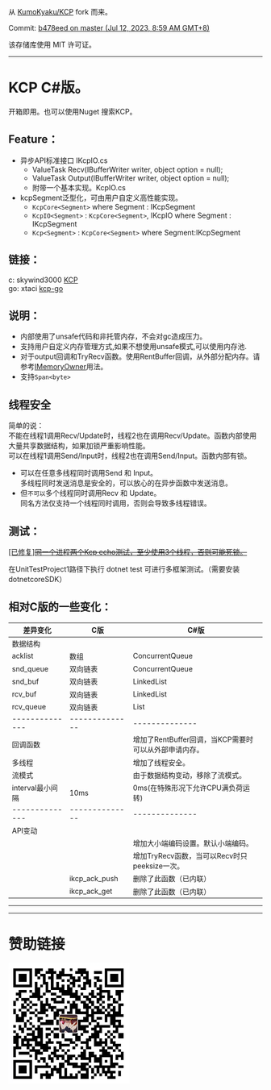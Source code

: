 从 [KumoKyaku/KCP](https://github.com/KumoKyaku/KCP) fork 而来。

Commit: [b478eed on master (Jul 12, 2023, 8:59 AM GMT+8)](https://github.com/KumoKyaku/KCP/commit/b478eed599b09481f5030dd3ba1c6c5fa3058a7a)

该存储库使用 MIT 许可证。

-------------------------

# KCP C#版。
开箱即用。也可以使用Nuget 搜索KCP。

## Feature：

- 异步API标准接口 IKcpIO.cs
  - ValueTask Recv(IBufferWriter<byte> writer, object option = null);
  - ValueTask Output(IBufferWriter<byte> writer, object option = null);
  - 附带一个基本实现。KcpIO.cs
- kcpSegment泛型化，可由用户自定义高性能实现。
  - `KcpCore<Segment>`  where Segment : IKcpSegment
  - `KcpIO<Segment>` : `KcpCore<Segment>`, IKcpIO  where Segment : IKcpSegment
  - `Kcp<Segment>` : `KcpCore<Segment>` where Segment:IKcpSegment

## 链接：

c: skywind3000 [KCP](https://github.com/skywind3000/kcp)  
go: xtaci [kcp-go](https://github.com/xtaci/kcp-go)  

## 说明：

- 内部使用了unsafe代码和非托管内存，不会对gc造成压力。
- 支持用户自定义内存管理方式,如果不想使用unsafe模式,可以使用内存池.
- 对于output回调和TryRecv函数。使用RentBuffer回调，从外部分配内存。请参考[IMemoryOwner](https://docs.microsoft.com/en-us/dotnet/standard/memory-and-spans/memory-t-usage-guidelines)用法。
- 支持`Span<byte>`

## 线程安全
简单的说：  
不能在线程1调用Recv/Update时，线程2也在调用Recv/Update。函数内部使用大量共享数据结构，如果加锁严重影响性能。    
可以在线程1调用Send/Input时，线程2也在调用Send/Input。函数内部有锁。  

- 可以在任意多线程同时调用Send 和 Input。  
  多线程同时发送消息是安全的，可以放心的在异步函数中发送消息。    
- 但`不可以`多个线程同时调用Recv 和 Update。  
  同名方法仅支持一个线程同时调用，否则会导致多线程错误。  

## 测试：
[[已修复]~~同一个进程两个Kcp echo测试，至少使用3个线程，否则可能死锁。~~](Image/deadlock.jpg)

在UnitTestProject1路径下执行 dotnet test 可进行多框架测试。（需要安装dotnetcoreSDK）

## 相对C版的一些变化：

| 差异变化         | C版            | C#版                                                  |
| ---------------- | -------------- | ----------------------------------------------------- |
| 数据结构         |                |                                                       |
| acklist          | 数组           | ConcurrentQueue                                       |
| snd_queue        | 双向链表       | ConcurrentQueue                                       |
| snd_buf          | 双向链表       | LinkedList                                            |
| rcv_buf          | 双向链表       | LinkedList                                            |
| rcv_queue        | 双向链表       | List                                                  |
| --------------   | -------------- | --------------                                        |
| 回调函数         |                | 增加了RentBuffer回调，当KCP需要时可以从外部申请内存。 |
| 多线程           |                | 增加了线程安全。                                      |
| 流模式           |                | 由于数据结构变动，移除了流模式。                      |
| interval最小间隔 | 10ms           | 0ms(在特殊形况下允许CPU满负荷运转)                    |
| --------------   | -------------- | --------------                                        |
| API变动          |                |                                                       |
|                  |                | 增加大小端编码设置。默认小端编码。                    |
|                  |                | 增加TryRecv函数，当可以Recv时只peeksize一次。         |
|                  | ikcp_ack_push  | 删除了此函数（已内联）                                |
|                  | ikcp_ack_get   | 删除了此函数（已内联）                                |


---
---
# 赞助链接

![支付宝](https://github.com/KumoKyaku/KumoKyaku.github.io/blob/develop/source/_posts/%E5%9B%BE%E5%BA%8A/alipay.png)



